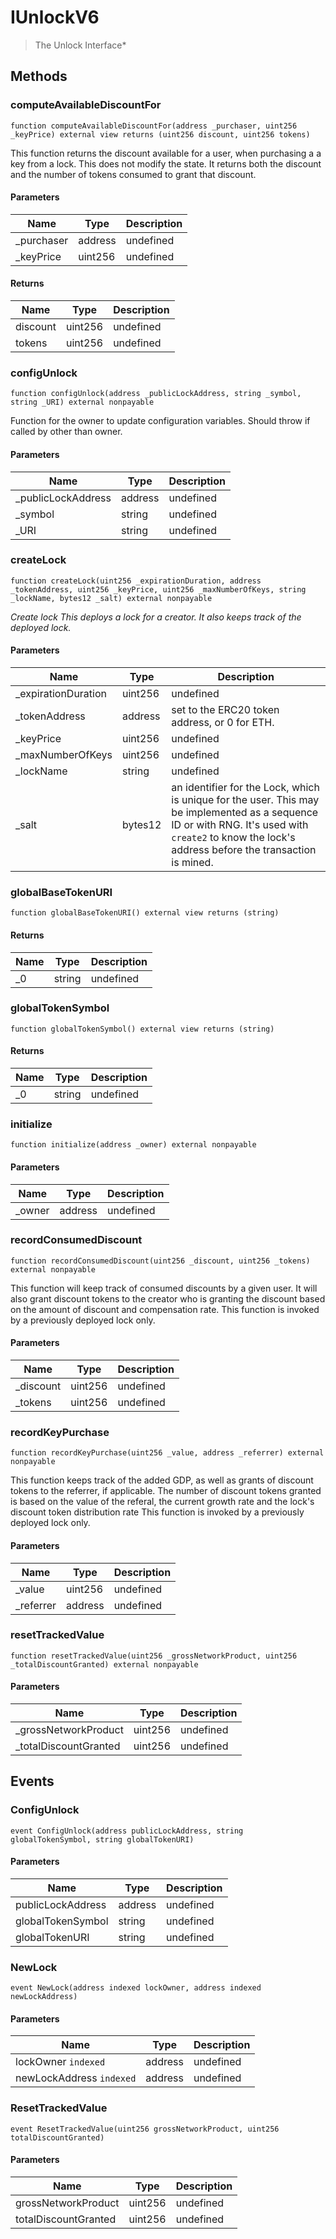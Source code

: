 # IUnlockV6

> The Unlock Interface\*

## Methods

### computeAvailableDiscountFor

```solidity
function computeAvailableDiscountFor(address _purchaser, uint256 _keyPrice) external view returns (uint256 discount, uint256 tokens)
```

This function returns the discount available for a user, when purchasing a a key from a lock. This does not modify the state. It returns both the discount and the number of tokens consumed to grant that discount.

#### Parameters

| Name        | Type    | Description |
| ----------- | ------- | ----------- |
| \_purchaser | address | undefined   |
| \_keyPrice  | uint256 | undefined   |

#### Returns

| Name     | Type    | Description |
| -------- | ------- | ----------- |
| discount | uint256 | undefined   |
| tokens   | uint256 | undefined   |

### configUnlock

```solidity
function configUnlock(address _publicLockAddress, string _symbol, string _URI) external nonpayable
```

Function for the owner to update configuration variables. Should throw if called by other than owner.

#### Parameters

| Name                | Type    | Description |
| ------------------- | ------- | ----------- |
| \_publicLockAddress | address | undefined   |
| \_symbol            | string  | undefined   |
| \_URI               | string  | undefined   |

### createLock

```solidity
function createLock(uint256 _expirationDuration, address _tokenAddress, uint256 _keyPrice, uint256 _maxNumberOfKeys, string _lockName, bytes12 _salt) external nonpayable
```

_Create lock This deploys a lock for a creator. It also keeps track of the deployed lock._

#### Parameters

| Name                 | Type    | Description                                                                                                                                                                                                  |
| -------------------- | ------- | ------------------------------------------------------------------------------------------------------------------------------------------------------------------------------------------------------------ |
| \_expirationDuration | uint256 | undefined                                                                                                                                                                                                    |
| \_tokenAddress       | address | set to the ERC20 token address, or 0 for ETH.                                                                                                                                                                |
| \_keyPrice           | uint256 | undefined                                                                                                                                                                                                    |
| \_maxNumberOfKeys    | uint256 | undefined                                                                                                                                                                                                    |
| \_lockName           | string  | undefined                                                                                                                                                                                                    |
| \_salt               | bytes12 | an identifier for the Lock, which is unique for the user. This may be implemented as a sequence ID or with RNG. It&#39;s used with `create2` to know the lock&#39;s address before the transaction is mined. |

### globalBaseTokenURI

```solidity
function globalBaseTokenURI() external view returns (string)
```

#### Returns

| Name | Type   | Description |
| ---- | ------ | ----------- |
| \_0  | string | undefined   |

### globalTokenSymbol

```solidity
function globalTokenSymbol() external view returns (string)
```

#### Returns

| Name | Type   | Description |
| ---- | ------ | ----------- |
| \_0  | string | undefined   |

### initialize

```solidity
function initialize(address _owner) external nonpayable
```

#### Parameters

| Name    | Type    | Description |
| ------- | ------- | ----------- |
| \_owner | address | undefined   |

### recordConsumedDiscount

```solidity
function recordConsumedDiscount(uint256 _discount, uint256 _tokens) external nonpayable
```

This function will keep track of consumed discounts by a given user. It will also grant discount tokens to the creator who is granting the discount based on the amount of discount and compensation rate. This function is invoked by a previously deployed lock only.

#### Parameters

| Name       | Type    | Description |
| ---------- | ------- | ----------- |
| \_discount | uint256 | undefined   |
| \_tokens   | uint256 | undefined   |

### recordKeyPurchase

```solidity
function recordKeyPurchase(uint256 _value, address _referrer) external nonpayable
```

This function keeps track of the added GDP, as well as grants of discount tokens to the referrer, if applicable. The number of discount tokens granted is based on the value of the referal, the current growth rate and the lock&#39;s discount token distribution rate This function is invoked by a previously deployed lock only.

#### Parameters

| Name       | Type    | Description |
| ---------- | ------- | ----------- |
| \_value    | uint256 | undefined   |
| \_referrer | address | undefined   |

### resetTrackedValue

```solidity
function resetTrackedValue(uint256 _grossNetworkProduct, uint256 _totalDiscountGranted) external nonpayable
```

#### Parameters

| Name                   | Type    | Description |
| ---------------------- | ------- | ----------- |
| \_grossNetworkProduct  | uint256 | undefined   |
| \_totalDiscountGranted | uint256 | undefined   |

## Events

### ConfigUnlock

```solidity
event ConfigUnlock(address publicLockAddress, string globalTokenSymbol, string globalTokenURI)
```

#### Parameters

| Name              | Type    | Description |
| ----------------- | ------- | ----------- |
| publicLockAddress | address | undefined   |
| globalTokenSymbol | string  | undefined   |
| globalTokenURI    | string  | undefined   |

### NewLock

```solidity
event NewLock(address indexed lockOwner, address indexed newLockAddress)
```

#### Parameters

| Name                     | Type    | Description |
| ------------------------ | ------- | ----------- |
| lockOwner `indexed`      | address | undefined   |
| newLockAddress `indexed` | address | undefined   |

### ResetTrackedValue

```solidity
event ResetTrackedValue(uint256 grossNetworkProduct, uint256 totalDiscountGranted)
```

#### Parameters

| Name                 | Type    | Description |
| -------------------- | ------- | ----------- |
| grossNetworkProduct  | uint256 | undefined   |
| totalDiscountGranted | uint256 | undefined   |

